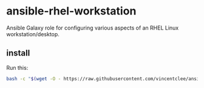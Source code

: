 # ansible-rhel-workstation
Ansible Galaxy role for configuring various aspects of an RHEL Linux workstation/desktop.

## install

Run this:

```sh
bash -c "$(wget -O - https://raw.githubusercontent.com/vincentclee/ansible-rhel-workstation/master/script/install)"
```
